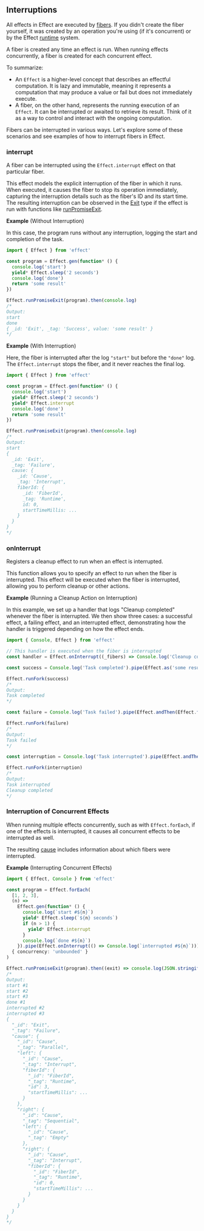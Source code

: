 ## Interruptions

All effects in Effect are executed by [fibers](/docs/concurrency/fibers/). If you didn't create the fiber yourself, it was created by an operation you're using (if it's concurrent) or by the Effect [runtime](/docs/runtime/) system.

A fiber is created any time an effect is run. When running effects concurrently, a fiber is created for each concurrent effect.

To summarize:

- An `Effect` is a higher-level concept that describes an effectful computation. It is lazy and immutable, meaning it represents a computation that may produce a value or fail but does not immediately execute.
- A fiber, on the other hand, represents the running execution of an `Effect`. It can be interrupted or awaited to retrieve its result. Think of it as a way to control and interact with the ongoing computation.

Fibers can be interrupted in various ways. Let's explore some of these scenarios and see examples of how to interrupt fibers in Effect.

### interrupt

A fiber can be interrupted using the `Effect.interrupt` effect on that particular fiber.

This effect models the explicit interruption of the fiber in which it runs.
When executed, it causes the fiber to stop its operation immediately, capturing the interruption details such as the fiber's ID and its start time.
The resulting interruption can be observed in the [Exit](/docs/data-types/exit/) type if the effect is run with functions like [runPromiseExit](/docs/getting-started/running-effects/#runpromiseexit).

**Example** (Without Interruption)

In this case, the program runs without any interruption, logging the start and completion of the task.

```ts twoslash
import { Effect } from 'effect'

const program = Effect.gen(function* () {
  console.log('start')
  yield* Effect.sleep('2 seconds')
  console.log('done')
  return 'some result'
})

Effect.runPromiseExit(program).then(console.log)
/*
Output:
start
done
{ _id: 'Exit', _tag: 'Success', value: 'some result' }
*/
```

**Example** (With Interruption)

Here, the fiber is interrupted after the log `"start"` but before the `"done"` log. The `Effect.interrupt` stops the fiber, and it never reaches the final log.

```ts {6} twoslash
import { Effect } from 'effect'

const program = Effect.gen(function* () {
  console.log('start')
  yield* Effect.sleep('2 seconds')
  yield* Effect.interrupt
  console.log('done')
  return 'some result'
})

Effect.runPromiseExit(program).then(console.log)
/*
Output:
start
{
  _id: 'Exit',
  _tag: 'Failure',
  cause: {
    _id: 'Cause',
    _tag: 'Interrupt',
    fiberId: {
      _id: 'FiberId',
      _tag: 'Runtime',
      id: 0,
      startTimeMillis: ...
    }
  }
}
*/
```

### onInterrupt

Registers a cleanup effect to run when an effect is interrupted.

This function allows you to specify an effect to run when the fiber is interrupted. This effect will be executed
when the fiber is interrupted, allowing you to perform cleanup or other actions.

**Example** (Running a Cleanup Action on Interruption)

In this example, we set up a handler that logs "Cleanup completed" whenever the fiber is interrupted. We then show three cases: a successful effect, a failing effect, and an interrupted effect, demonstrating how the handler is triggered depending on how the effect ends.

```ts twoslash
import { Console, Effect } from 'effect'

// This handler is executed when the fiber is interrupted
const handler = Effect.onInterrupt((_fibers) => Console.log('Cleanup completed'))

const success = Console.log('Task completed').pipe(Effect.as('some result'), handler)

Effect.runFork(success)
/*
Output:
Task completed
*/

const failure = Console.log('Task failed').pipe(Effect.andThen(Effect.fail('some error')), handler)

Effect.runFork(failure)
/*
Output:
Task failed
*/

const interruption = Console.log('Task interrupted').pipe(Effect.andThen(Effect.interrupt), handler)

Effect.runFork(interruption)
/*
Output:
Task interrupted
Cleanup completed
*/
```

### Interruption of Concurrent Effects

When running multiple effects concurrently, such as with `Effect.forEach`, if one of the effects is interrupted, it causes all concurrent effects to be interrupted as well.

The resulting [cause](/docs/data-types/cause/) includes information about which fibers were interrupted.

**Example** (Interrupting Concurrent Effects)

```ts twoslash
import { Effect, Console } from 'effect'

const program = Effect.forEach(
  [1, 2, 3],
  (n) =>
    Effect.gen(function* () {
      console.log(`start #${n}`)
      yield* Effect.sleep(`${n} seconds`)
      if (n > 1) {
        yield* Effect.interrupt
      }
      console.log(`done #${n}`)
    }).pipe(Effect.onInterrupt(() => Console.log(`interrupted #${n}`))),
  { concurrency: 'unbounded' }
)

Effect.runPromiseExit(program).then((exit) => console.log(JSON.stringify(exit, null, 2)))
/*
Output:
start #1
start #2
start #3
done #1
interrupted #2
interrupted #3
{
  "_id": "Exit",
  "_tag": "Failure",
  "cause": {
    "_id": "Cause",
    "_tag": "Parallel",
    "left": {
      "_id": "Cause",
      "_tag": "Interrupt",
      "fiberId": {
        "_id": "FiberId",
        "_tag": "Runtime",
        "id": 3,
        "startTimeMillis": ...
      }
    },
    "right": {
      "_id": "Cause",
      "_tag": "Sequential",
      "left": {
        "_id": "Cause",
        "_tag": "Empty"
      },
      "right": {
        "_id": "Cause",
        "_tag": "Interrupt",
        "fiberId": {
          "_id": "FiberId",
          "_tag": "Runtime",
          "id": 0,
          "startTimeMillis": ...
        }
      }
    }
  }
}
*/
```
